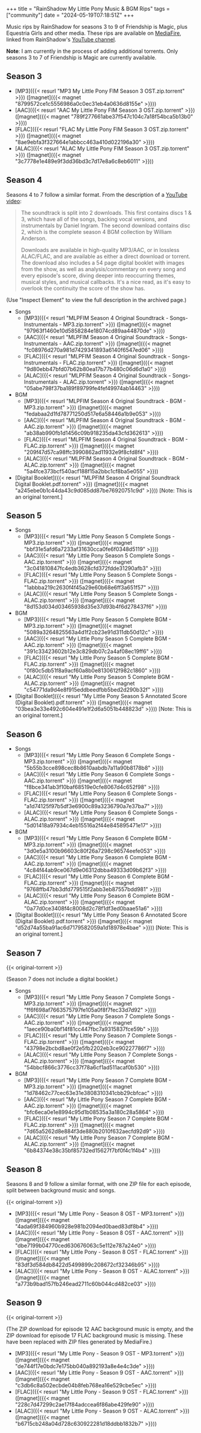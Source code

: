 +++
title = "RainShadow My Little Pony Music & BGM Rips"
tags = ["community"]
date = "2024-05-19T07:18:51Z"
+++

Music rips by RainShadow for seasons 3 to 9 of Friendship is Magic, plus Equestria Girls and other media. These rips are available on [MediaFire](https://www.mediafire.com/folder/rh219xdgj66bu/My_Little_Pony%3A_Music_%26_BGM_Rips), linked from RainShadow's [YouTube channel](https://www.youtube.com/channel/UCwz7n4DAn79fEG4DguZWC5A).

**Note**: I am currently in the process of adding additional torrents. Only seasons 3 to 7 of Friendship is Magic are currently available.

## Season 3

* [MP3]({{< resurl "MP3 My Little Pony FIM Season 3 OST.zip.torrent" >}}) ([magnet]({{< magnet "8799572ce1c5556986a0c0ec31eb4a0636d8155e" >}}))
* [AAC]({{< resurl "AAC My Little Pony FIM Season 3 OST.zip.torrent" >}}) ([magnet]({{< magnet "789f277661abe37f547c104c7a18f54bca5b13b0" >}}))
* [FLAC]({{< resurl "FLAC My Little Pony FIM Season 3 OST.zip.torrent" >}}) ([magnet]({{< magnet "8ae9ebfa3f327664e1abbcc463a410d022196a30" >}}))
* [ALAC]({{< resurl "ALAC My Little Pony FIM Season 3 OST.zip.torrent" >}}) ([magnet]({{< magnet "3c7778e1e489e9f3dd36bd3c7d17e8a6c8eb6011" >}}))

## Season 4

Seasons 4 to 7 follow a similar format. From the description of a [YouTube video](https://web.archive.org/web/20140913204441/http://www.youtube.com/watch?v=4f7XCXd4SX8):

> The soundtrack is split into 2 downloads. This first contains discs 1 & 3, which have all of the songs, backing vocal versions, and instrumentals by Daniel Ingram. The second download contains disc 2, which is the complete season 4 BGM collection by William Anderson.
>
> Downloads are available in high-quality MP3/AAC, or in lossless ALAC/FLAC, and are available as either a direct download or torrent. The download also includes a 54 page digital booklet with images from the show, as well as analysis/commentary on every song and every episode's score, diving deeper into reoccurring themes, musical styles, and musical callbacks. It's a nice read, as it's easy to overlook the continuity the score of the show has.

(Use "Inspect Element" to view the full description in the archived page.)

* Songs
	* [MP3]({{< resurl "MLPFIM Season 4 Original Soundtrack - Songs-Instrumentals - MP3.zip.torrent" >}}) ([magnet]({{< magnet "97963f1460e10d5858284e18074cd89aa44870de" >}}))
	* [AAC]({{< resurl "MLPFIM Season 4 Original Soundtrack - Songs-Instrumentals - AAC.zip.torrent" >}}) ([magnet]({{< magnet "fc08976d270a981d7429341893a6140f6547ed06" >}}))
	* [FLAC]({{< resurl "MLPFIM Season 4 Original Soundtrack - Songs-Instrumentals - FLAC.zip.torrent" >}}) ([magnet]({{< magnet "9d80ebb47bfd07b62b80ea17b77b480c06d6d1a0" >}}))
	* [ALAC]({{< resurl "MLPFIM Season 4 Original Soundtrack - Songs-Instrumentals - ALAC.zip.torrent" >}}) ([magnet]({{< magnet "05abe798f37ba189f89799fe4fef49974ab14463" >}}))
* BGM
	* [MP3]({{< resurl "MLPFIM Season 4 Original Soundtrack - BGM - MP3.zip.torrent" >}}) ([magnet]({{< magnet "fedabaa2d1fd78771250d517e6a58446a1b9e053" >}}))
	* [AAC]({{< resurl "MLPFIM Season 4 Original Soundtrack - BGM - AAC.zip.torrent" >}}) ([magnet]({{< magnet "ab38ab990fb1d1456c09b918235da43cfd362613" >}}))
	* [FLAC]({{< resurl "MLPFIM Season 4 Original Soundtrack - BGM - FLAC.zip.torrent" >}}) ([magnet]({{< magnet "209f47d57ca98ffc3990862ad11932e9f8cfd8f4" >}}))
	* [ALAC]({{< resurl "MLPFIM Season 4 Original Soundtrack - BGM - ALAC.zip.torrent" >}}) ([magnet]({{< magnet "5a4fce373bcf540acf188f15a2bbc1cf8ba5e055" >}}))
* [Digital Booklet]({{< resurl "MLPFIM Season 4 Original Soundtrack Digital Booklet.pdf.torrent" >}}) ([magnet]({{< magnet "a245ebe0b1c44da43c9d085dd87be76920751c9d" >}})) [Note: This is an original torrent.]

## Season 5

* Songs
	* [MP3]({{< resurl "My Little Pony Season 5 Complete Songs - MP3.zip.torrent" >}}) ([magnet]({{< magnet "bbf31e5afd6a7233af31630cca0fe6f0348d5119" >}}))
	* [AAC]({{< resurl "My Little Pony Season 5 Complete Songs - AAC.zip.torrent" >}}) ([magnet]({{< magnet "3c041810847fc4edb3628cfd372fdde31290afb3" >}}))
	* [FLAC]({{< resurl "My Little Pony Season 5 Complete Songs - FLAC.zip.torrent" >}}) ([magnet]({{< magnet "1abbba219c2630f4f45a29e60b68e6ff3a651f57" >}}))
	* [ALAC]({{< resurl "My Little Pony Season 5 Complete Songs - ALAC.zip.torrent" >}}) ([magnet]({{< magnet "8d153d034d03465938d35e37d93b4f6d278437f6" >}}))
* BGM
	* [MP3]({{< resurl "My Little Pony Season 5 Complete BGM - MP3.zip.torrent" >}}) ([magnet]({{< magnet "5089a3264825563a4d1f2cb23e91d311db50d12c" >}}))
	* [AAC]({{< resurl "My Little Pony Season 5 Complete BGM - AAC.zip.torrent" >}}) ([magnet]({{< magnet "391c33423602b12e3c829db07c2a4af08ec19ff6" >}}))
	* [FLAC]({{< resurl "My Little Pony Season 5 Complete BGM - FLAC.zip.torrent" >}}) ([magnet]({{< magnet "0f80c5db51f8a9acf60a8b0e8130612f982c1860" >}}))
	* [ALAC]({{< resurl "My Little Pony Season 5 Complete BGM - ALAC.zip.torrent" >}}) ([magnet]({{< magnet "c54771da9d4e8f915eddbeedfbb5bed2d290b32f" >}}))
* [Digital Booklet]({{< resurl "My Little Pony Season 5 Annotated Score (Digital Booklet).pdf.torrent" >}}) ([magnet]({{< magnet "03bea3e33e492c604e491e1f2d6a5051b448823d" >}})) [Note: This is an original torrent.]

## Season 6

* Songs
	* [MP3]({{< resurl "My Little Pony Season 6 Complete Songs - MP3.zip.torrent" >}}) ([magnet]({{< magnet "5b55b3cce898cec8b8610aabdb7a11a90b8178b8" >}}))
	* [AAC]({{< resurl "My Little Pony Season 6 Complete Songs - AAC.zip.torrent" >}}) ([magnet]({{< magnet "f8bce341ab3f10baf68519e0cfe8067d4c652f98" >}}))
	* [FLAC]({{< resurl "My Little Pony Season 6 Complete Songs - FLAC.zip.torrent" >}}) ([magnet]({{< magnet "a1d74125f97b5df3e6900c89a3236790a7e37ba7" >}}))
	* [ALAC]({{< resurl "My Little Pony Season 6 Complete Songs - ALAC.zip.torrent" >}}) ([magnet]({{< magnet "5d01418a97934c4eb15516a2f44e845895471e17" >}}))
* BGM
	* [MP3]({{< resurl "My Little Pony Season 6 Complete BGM - MP3.zip.torrent" >}}) ([magnet]({{< magnet "3d0e5a3100b96603c80f26a7298c96574eefe053" >}}))
	* [AAC]({{< resurl "My Little Pony Season 6 Complete BGM - AAC.zip.torrent" >}}) ([magnet]({{< magnet "4c84f44ab9ce067d9e06312dbba49333d09b62f3" >}}))
	* [FLAC]({{< resurl "My Little Pony Season 6 Complete BGM - FLAC.zip.torrent" >}}) ([magnet]({{< magnet "9768ffb47bb3dfd779515f2abb3eb87557bdd981" >}}))
	* [ALAC]({{< resurl "My Little Pony Season 6 Complete BGM - ALAC.zip.torrent" >}}) ([magnet]({{< magnet "0a77d0ce3408f4c8008d2c78f1df3ed0baae51a6" >}}))
* [Digital Booklet]({{< resurl "My Little Pony Season 6 Annotated Score (Digital Booklet).pdf.torrent" >}}) ([magnet]({{< magnet "d52d74a55ba91ac6d7179582059a1d18978e4bae" >}})) [Note: This is an original torrent.]

## Season 7

{{< original-torrent >}}

(Season 7 does not include a digital booklet.)

* Songs
	* [MP3]({{< resurl "My Little Pony Season 7 Complete Songs - MP3.zip.torrent" >}}) ([magnet]({{< magnet "ff6f698af7663575797fe105a0f8f7fec33d7d92" >}}))
	* [AAC]({{< resurl "My Little Pony Season 7 Complete Songs - AAC.zip.torrent" >}}) ([magnet]({{< magnet "1aece90ba0bf14f81cc447fbc7a9315837fce59b" >}}))
	* [FLAC]({{< resurl "My Little Pony Season 7 Complete Songs - FLAC.zip.torrent" >}}) ([magnet]({{< magnet "43798e2bcbd8ae0f2e5fb2202eb3ce90227786f7" >}}))
	* [ALAC]({{< resurl "My Little Pony Season 7 Complete Songs - ALAC.zip.torrent" >}}) ([magnet]({{< magnet "54bbcf866c3776cc37f78a6cf1ad511acaf0b530" >}}))
* BGM
	* [MP3]({{< resurl "My Little Pony Season 7 Complete BGM - MP3.zip.torrent" >}}) ([magnet]({{< magnet "1d78462c77cec63e31e3808310341cbb29cbfcac" >}}))
	* [AAC]({{< resurl "My Little Pony Season 7 Complete BGM - AAC.zip.torrent" >}}) ([magnet]({{< magnet "bfc6eca0e1e8994c95d1b08535a3a180c28a5864" >}}))
	* [FLAC]({{< resurl "My Little Pony Season 7 Complete BGM - FLAC.zip.torrent" >}}) ([magnet]({{< magnet "7d65a5262d8e884f3de880b2010f632aecfd92d9" >}}))
	* [ALAC]({{< resurl "My Little Pony Season 7 Complete BGM - ALAC.zip.torrent" >}}) ([magnet]({{< magnet "6b84374e38c35bf85732ed15627f7bf0f4c1f4b4" >}}))

## Season 8

Seasons 8 and 9 follow a similar format, with one ZIP file for each episode, split between background music and songs.

{{< original-torrent >}}

* [MP3]({{< resurl "My Little Pony - Season 8 OST - MP3.torrent" >}}) ([magnet]({{< magnet "4ada69f384960b928e981b2094ed0baed83df8b4" >}}))
* [AAC]({{< resurl "My Little Pony - Season 8 OST - AAC.torrent" >}}) ([magnet]({{< magnet "dbe7199b04770ced630676063c5e112e787a24e0" >}}))
* [FLAC]({{< resurl "My Little Pony - Season 8 OST - FLAC.torrent" >}}) ([magnet]({{< magnet "83df3d584db8422d5499899c208672cf32346b95" >}}))
* [ALAC]({{< resurl "My Little Pony - Season 8 OST - ALAC.torrent" >}}) ([magnet]({{< magnet "a773b9bad157fb246ead2711c60b044cd482ce03" >}}))

## Season 9

{{< original-torrent >}}

(The ZIP download for episode 12 AAC background music is empty, and the ZIP download for episode 17 FLAC background music is missing. These have been replaced with ZIP files generated by MediaFire.)

* [MP3]({{< resurl "My Little Pony - Season 9 OST - MP3.torrent" >}}) ([magnet]({{< magnet "de744f17e0bdc7e175bb040a892193a8e4e4c3de" >}}))
* [AAC]({{< resurl "My Little Pony - Season 9 OST - AAC.torrent" >}}) ([magnet]({{< magnet "c3db6c8a502ecbde04b8feb768ea16e529cbe5ec" >}}))
* [FLAC]({{< resurl "My Little Pony - Season 9 OST - FLAC.torrent" >}}) ([magnet]({{< magnet "228c7d47299c2ae17f84adccea6f86abe429fe90" >}}))
* [ALAC]({{< resurl "My Little Pony - Season 9 OST - ALAC.torrent" >}}) ([magnet]({{< magnet "b6715cb248a04d728c630922281d18ddbb1832b7" >}}))
